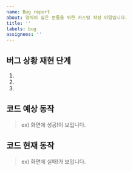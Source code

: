 ```yaml
---
name: Bug report
about: 양식이 싫은 분들을 위한 커스텀 작성 파일입니다.
title: ''
labels: bug
assignees: ''
---
```


## 버그 상황 재현 단계

1. 
2.
3.

## 코드 예상 동작

> ex) 화면에 성공!이 보입니다.

## 코드 현재 동작

> ex) 화면에 실패!가 보입니다.
